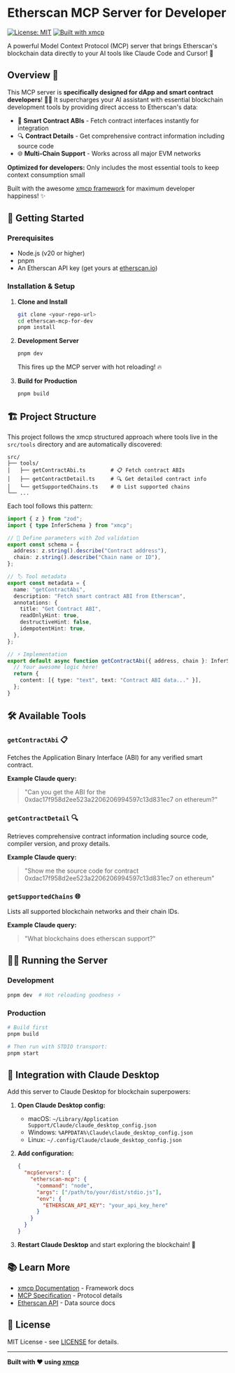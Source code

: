 # Etherscan MCP Server for Developer

[![License: MIT](https://img.shields.io/badge/License-MIT-yellow.svg)](https://opensource.org/licenses/MIT)
[![Built with xmcp](https://img.shields.io/badge/Built%20with-xmcp-blue.svg)](https://xmcp.dev)

A powerful Model Context Protocol (MCP) server that brings Etherscan's blockchain data directly to your AI tools like Claude Code and Cursor! 🚀

## Overview 🌟

This MCP server is **specifically designed for dApp and smart contract developers**! 👨‍💻 It supercharges your AI assistant with essential blockchain development tools by providing direct access to Etherscan's data:

- 📄 **Smart Contract ABIs** - Fetch contract interfaces instantly for integration
- 🔍 **Contract Details** - Get comprehensive contract information including source code
- 🌐 **Multi-Chain Support** - Works across all major EVM networks

**Optimized for developers:** Only includes the most essential tools to keep context consumption small

Built with the awesome [xmcp framework](https://xmcp.dev/) for maximum developer happiness! ✨

## 🚀 Getting Started

### Prerequisites

- Node.js (v20 or higher)
- pnpm
- An Etherscan API key (get yours at [etherscan.io](https://etherscan.io/apis))

### Installation & Setup

1. **Clone and Install**
   ```bash
   git clone <your-repo-url>
   cd etherscan-mcp-for-dev
   pnpm install
   ```

2. **Development Server**
   ```bash
   pnpm dev
   ```

   This fires up the MCP server with hot reloading! 🔥

3. **Build for Production**
   ```bash
   pnpm build
   ```

## 🏗️ Project Structure

This project follows the xmcp structured approach where tools live in the `src/tools` directory and are automatically discovered:

```
src/
├── tools/
│   ├── getContractAbi.ts        # 📋 Fetch contract ABIs
│   ├── getContractDetail.ts     # 🔍 Get detailed contract info
│   └── getSupportedChains.ts    # 🌐 List supported chains
└── ...
```

Each tool follows this pattern:

```typescript
import { z } from "zod";
import { type InferSchema } from "xmcp";

// 📝 Define parameters with Zod validation
export const schema = {
  address: z.string().describe("Contract address"),
  chain: z.string().describe("Chain name or ID"),
};

// 🏷️ Tool metadata
export const metadata = {
  name: "getContractAbi",
  description: "Fetch smart contract ABI from Etherscan",
  annotations: {
    title: "Get Contract ABI",
    readOnlyHint: true,
    destructiveHint: false,
    idempotentHint: true,
  },
};

// ⚡ Implementation
export default async function getContractAbi({ address, chain }: InferSchema<typeof schema>) {
  // Your awesome logic here!
  return {
    content: [{ type: "text", text: "Contract ABI data..." }],
  };
}
```

## 🛠️ Available Tools

### `getContractAbi` 📋
Fetches the Application Binary Interface (ABI) for any verified smart contract.

**Example Claude query:**
> "Can you get the ABI for the 0xdac17f958d2ee523a2206206994597c13d831ec7 on ethereum?"

### `getContractDetail` 🔍
Retrieves comprehensive contract information including source code, compiler version, and proxy details.

**Example Claude query:**
> "Show me the source code for contract 0xdac17f958d2ee523a2206206994597c13d831ec7 on ethereum"

### `getSupportedChains` 🌐
Lists all supported blockchain networks and their chain IDs.

**Example Claude query:**
> "What blockchains does etherscan support?"

## 🏃‍♂️ Running the Server

### Development
```bash
pnpm dev  # Hot reloading goodness ⚡
```

### Production
```bash
# Build first
pnpm build

# Then run with STDIO transport:
pnpm start
```


## 🔧 Integration with Claude Desktop

Add this server to Claude Desktop for blockchain superpowers:

1. **Open Claude Desktop config:**
   - macOS: `~/Library/Application Support/Claude/claude_desktop_config.json`
   - Windows: `%APPDATA%\Claude\claude_desktop_config.json`
   - Linux: `~/.config/Claude/claude_desktop_config.json`

2. **Add configuration:**
   ```json
   {
     "mcpServers": {
       "etherscan-mcp": {
         "command": "node",
         "args": ["/path/to/your/dist/stdio.js"],
         "env": {
           "ETHERSCAN_API_KEY": "your_api_key_here"
         }
       }
     }
   }
   ```

3. **Restart Claude Desktop** and start exploring the blockchain! 🚀

## 📚 Learn More

- [xmcp Documentation](https://xmcp.dev/docs) - Framework docs
- [MCP Specification](https://modelcontextprotocol.io/) - Protocol details
- [Etherscan API](https://docs.etherscan.io/) - Data source docs

## 📄 License

MIT License - see [LICENSE](LICENSE) for details.

---

**Built with ❤️ using [xmcp](https://xmcp.dev/)**

